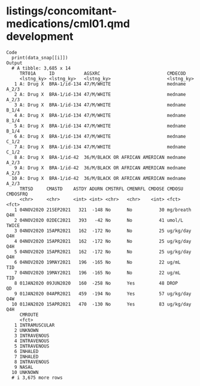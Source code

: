 # listings/concomitant-medications/cml01.qmd development

    Code
      print(data_snap[[i]])
    Output
      # A tibble: 3,685 x 14
         TRT01A     ID           AGSXRC                         CMDECOD      
         <lstng_ky> <lstng_ky>   <lstng_ky>                     <lstng_ky>   
       1 A: Drug X  BRA-1/id-134 47/M/WHITE                     medname A_2/3
       2 A: Drug X  BRA-1/id-134 47/M/WHITE                     medname A_2/3
       3 A: Drug X  BRA-1/id-134 47/M/WHITE                     medname B_1/4
       4 A: Drug X  BRA-1/id-134 47/M/WHITE                     medname B_1/4
       5 A: Drug X  BRA-1/id-134 47/M/WHITE                     medname B_1/4
       6 A: Drug X  BRA-1/id-134 47/M/WHITE                     medname C_1/2
       7 A: Drug X  BRA-1/id-134 47/M/WHITE                     medname C_1/2
       8 A: Drug X  BRA-1/id-42  36/M/BLACK OR AFRICAN AMERICAN medname A_2/3
       9 A: Drug X  BRA-1/id-42  36/M/BLACK OR AFRICAN AMERICAN medname A_2/3
      10 A: Drug X  BRA-1/id-42  36/M/BLACK OR AFRICAN AMERICAN medname A_2/3
         TRTSD     CMASTD    ASTDY ADURN CMSTRFL CMENRFL CMDOSE CMDOSU    CMDOSFRQ
         <chr>     <chr>     <int> <int> <chr>   <chr>    <int> <fct>     <fct>   
       1 04NOV2020 21SEP2021   321  -148 No      No          30 mg/breath Q4H     
       2 04NOV2020 02DEC2021   393   -42 No      No          41 umol/L    TWICE   
       3 04NOV2020 15APR2021   162  -172 No      No          25 ug/kg/day Q4H     
       4 04NOV2020 15APR2021   162  -172 No      No          25 ug/kg/day Q4H     
       5 04NOV2020 15APR2021   162  -172 No      No          25 ug/kg/day Q4H     
       6 04NOV2020 19MAY2021   196  -165 No      No          22 ug/mL     TID     
       7 04NOV2020 19MAY2021   196  -165 No      No          22 ug/mL     TID     
       8 01JAN2020 09JUN2020   160  -258 No      Yes         48 DROP      QD      
       9 01JAN2020 04APR2021   459  -194 No      Yes         57 ug/kg/day Q4W     
      10 01JAN2020 15APR2021   470  -130 No      Yes         83 ug/kg/day Q4H     
         CMROUTE      
         <fct>        
       1 INTRAMUSCULAR
       2 UNKNOWN      
       3 INTRAVENOUS  
       4 INTRAVENOUS  
       5 INTRAVENOUS  
       6 INHALED      
       7 INHALED      
       8 INTRAVENOUS  
       9 NASAL        
      10 UNKNOWN      
      # i 3,675 more rows

